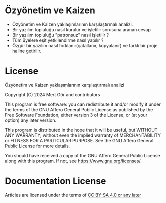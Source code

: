 # Özyönetim ve Kaizen

* Özyönetim ve Kaizen yaklaşımlarının karşılaştırmalı analizi.
* Bir yazılım topluluğu nasıl kurulur ve işletilir sorusuna aranan cevap
* Bir yazılım topluluğu "patronsuz" nasıl işletilir ?
* Tüm üyelere eşit yetkilendirme nasıl yapılır ?
* Özgür bir yazılım nasıl forklanır(çatallanır, kopyalanır) ve farklı bir proje haline getirilir.

# License

Özyönetim ve Kaizen yaklaşımlarının karşılaştırmalı analizi

Copyright (C) 2024 Mert Gör and contributors

This program is free software: you can redistribute it and/or modify
it under the terms of the GNU Affero General Public License as published
by the Free Software Foundation, either version 3 of the License, or
(at your option) any later version.

This program is distributed in the hope that it will be useful,
but WITHOUT ANY WARRANTY; without even the implied warranty of
MERCHANTABILITY or FITNESS FOR A PARTICULAR PURPOSE.  See the
GNU Affero General Public License for more details.

You should have received a copy of the GNU Affero General Public License
along with this program.  If not, see <https://www.gnu.org/licenses/>.

# Documentation License

Articles are licensed under the terms of [CC BY-SA 4.0 or any later](by-sa.markdown)
